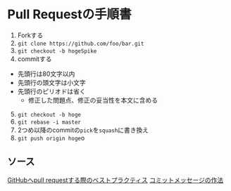# Pull Requestの手順書

1. Forkする
2. `git clone https://github.com/foo/bar.git`
3. `git checkout -b hogeSpike`
4. commitする
  * 先頭行は80文字以内
  * 先頭行の頭文字は小文字
  * 先頭行のピリオドは省く
	* 修正した問題点、修正の妥当性を本文に含める
5. `git checkout -b hoge`
6. `git rebase -i master`
7. 2つめ以降のcommitの`pick`を`squash`に書き換え
8. `git push origin hoge`o

## ソース
[GitHubへpull requestする際のベストプラクティス](http://d.hatena.ne.jp/hnw/20110528)
[コミットメッセージの作法](http://qiita.com/suin/items/b3619ddaa176fef519cb)
